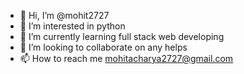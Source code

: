 - 👋 Hi, I’m @mohit2727
- 👀 I’m interested in python
- 🌱 I’m currently learning full stack web developing
- 💞️ I’m looking to collaborate on any helps
- 📫 How to reach me mohitacharya2727@gmail.com

<!---
mohit2727/mohit2727 is a ✨ special ✨ repository because its `README.md` (this file) appears on your GitHub profile.
You can click the Preview link to take a look at your changes.
--->
